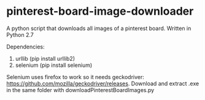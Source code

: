 # pinterest-board-image-downloader
A python script that downloads all images of a pinterest board.
Written in Python 2.7

Dependencies:
  1.  urllib (pip install urllib2)  
  2.  selenium (pip install selenium)
  
Selenium uses firefox to work so it needs geckodriver: https://github.com/mozilla/geckodriver/releases. Download and extract .exe in
the same folder with downloadPinterestBoardImages.py
